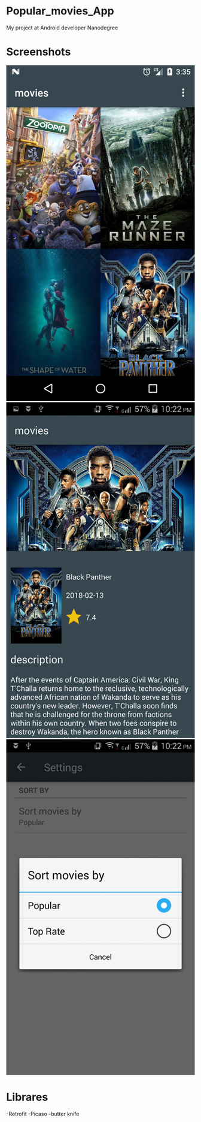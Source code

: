 # Popular_movies_App
My project at Android developer Nanodegree 

# Screenshots

![alt text](https://github.com/mohamed0017/Popular_movies_App/blob/master/img/Screenshot_1520603578.png)
![alt text](https://github.com/mohamed0017/Popular_movies_App/blob/master/img/28906693_2003796239941847_993355043_n.png)
![alt text](https://github.com/mohamed0017/Popular_movies_App/blob/master/img/28829921_2003796143275190_336444288_n.png)

# Librares  

-Retrofit 
-Picaso 
-butter knife

